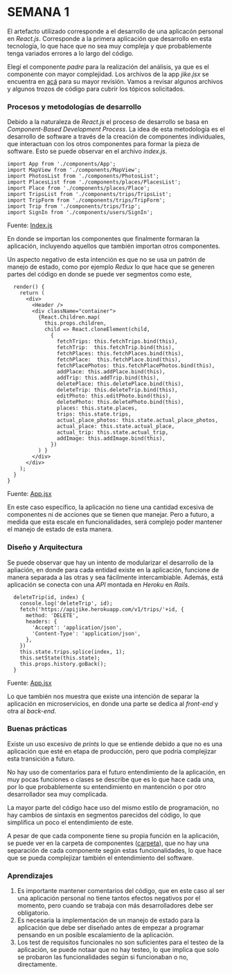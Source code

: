 # SEMANA 1

El artefacto utilizado corresponde a el desarrollo de una aplicacón personal en *React.js*. Corresponde a la primera aplicación que desarrollo en esta tecnología, lo que hace que no sea muy compleja y que probablemente tenga variados errores a lo largo del código.

Elegí el componente *padre* para la realización del análisis, ya que es el componente con mayor complejidad. Los archivos de la app *jike.jsx* se encuentra en [acá] para su mayor revisión. Vamos a revisar algunos archivos y algunos trozos de código para cubrir los tópicos solicitados.

### Procesos y metodologías de desarrollo

Debido a la naturaleza de *React.js* el proceso de desarrollo se basa en *Component-Based Development Process*. La idea de esta metodología es el desarrollo de software a través de la creación de componentes individuales, que interactuan con los otros componentes para formar la pieza de software. Esto se puede observar en el archivo *index.js*.

```
import App from './components/App';
import MapView from './components/MapView';
import PhotosList from './components/PhotosList';
import PlacesList from './components/places/PlacesList';
import Place from './components/places/Place';
import TripsList from './components/trips/TripsList';
import TripForm from './components/trips/TripForm';
import Trip from './components/trips/Trip';
import SignIn from './components/users/SignIn';
```
Fuente: [Index.js]

En donde se importan los componentes que finalmente formaran la aplicación, incluyendo aquellos que también importan otros componentes.

Un aspecto negativo de esta intención es que no se usa un patrón de manejo de estado, como por ejemplo *Redux* lo que hace que se generen partes del código en donde se puede ver segmentos como este,

```
  render() {
    return (
      <div>
        <Header />
        <div className="container">
          {React.Children.map(
            this.props.children,
            child => React.cloneElement(child,
              {
                fetchTrips: this.fetchTrips.bind(this),
                fetchTrip:  this.fetchTrip.bind(this),
                fetchPlaces: this.fetchPlaces.bind(this),
                fetchPlace:  this.fetchPlace.bind(this),
                fetchPlacePhotos: this.fetchPlacePhotos.bind(this),
                addPlace: this.addPlace.bind(this),
                addTrip: this.addTrip.bind(this),
                deletePlace: this.deletePlace.bind(this),
                deleteTrip: this.deleteTrip.bind(this),
                editPhoto: this.editPhoto.bind(this),
                deletePhoto: this.deletePhoto.bind(this),
                places: this.state.places,
                trips: this.state.trips,
                actual_place_photos: this.state.actual_place_photos,
                actual_place: this.state.actual_place,
                actual_trip: this.state.actual_trip,
                addImage: this.addImage.bind(this),
              })
          ) }
        </div>
      </div>
    );
  }
}
```
Fuente: [App.jsx]

En este caso específico, la aplicación no tiene una cantidad excesiva de componentes ni de acciones que se tienen que manejar. Pero a futuro, a medida que esta escale en funcionalidades, será complejo poder mantener  el manejo de estado de esta manera.

### Diseño y Arquitectura

Se puede observar que hay un intento de modularizar el desarrollo de la apliación, en donde para cada entidad existe en la aplicación, funcione de manera separada a las otras y sea fácilmente intercambiable. Además, está aplicación se conecta con una *API* montada en *Heroku* en *Rails*.

```
  deleteTrip(id, index) {
    console.log('deleteTrip', id);
    fetch('https://apijike.herokuapp.com/v1/trips/'+id, {
      method: 'DELETE',
      headers: {
        'Accept': 'application/json',
        'Content-Type': 'application/json',
      },
    })
    this.state.trips.splice(index, 1);
    this.setState(this.state);
    this.props.history.goBack();
  }
  ```
Fuente: [App.jsx]

  Lo que también nos muestra que existe una intención de separar la aplicación en microservicios, en donde una parte se dedica al *front-end* y otra al *back-end*.

  ### Buenas prácticas

  Existe un uso excesivo de *prints* lo que se entiende debido a que no es una aplicación que esté en etapa de producción, pero que podría complejizar esta transición a futuro.

  No hay uso de comentarios para el futuro entendimiento de la aplicación, en muy pocas funciones o clases se describe que es lo que hace cada una, por lo que probablemente su entendimiento en mantención o por otro desarrollador sea muy complicada.

  La mayor parte del código hace uso del mismo estilo de programación, no hay cambios de sintaxis en segmentos parecidos del código, lo que simplifica un poco el entendimiento de este.

  A pesar de que cada componente tiene su propia función en la aplicación, se puede ver en la carpeta de componentes ([carpeta]), que no hay una separación de cada componente según estas funcionalidades, lo que hace que se pueda complejizar también el entendimiento del software.

### Aprendizajes

1. Es importante mantener comentarios del código, que en este caso al ser una aplicación personal no tiene tantos efectos negativos por el momento, pero cuando se trabaja con más desarrolladores debe ser obligatorio.
2. Es necesaria la implementación de un manejo de estado para la aplicación que debe ser diseñado antes de empezar a programar pensando en un posible escalamiento de la aplicación.
3. Los test de requisitos funcionales no son suficientes para el testeo de la aplicación, se puede notaar que no hay testeo, lo que implica que solo se probaron las funcionalidades según si funcionaban o no, directamente.



[//]: #
[carpeta]: https://github.com/estebanmino/jike/tree/master/src/components
[acá]: https://github.com/estebanmino/jike
[App.jsx]: <https://github.com/estebanmino/jike/blob/master/src/components/App.jsx>
[Index.js]: <https://github.com/estebanmino/jike/blob/master/src/components/App.jsx>

